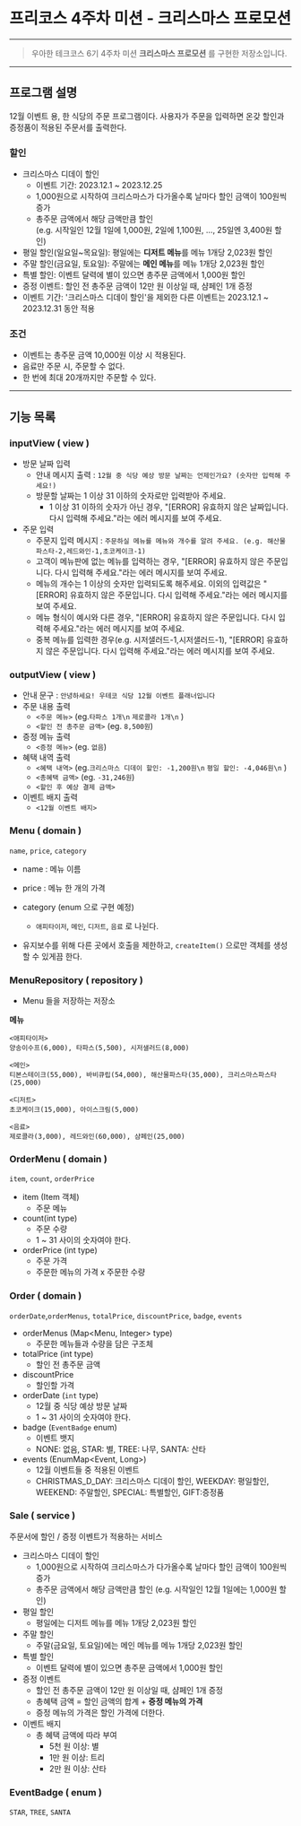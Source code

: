 # 프리코스 4주차 미션 - 크리스마스 프로모션

---
> 우아한 테크코스 6기 4주차 미션 **크리스마스 프로모션** 를 구현한 저장소입니다.
---

## 프로그램 설명
12월 이벤트 용, 한 식당의 주문 프로그램이다. 사용자가 주문을 입력하면 온갖 할인과 증정품이 적용된 주문서를 출력한다.  

### 할인
- 크리스마스 디데이 할인
    - 이벤트 기간: 2023.12.1 ~ 2023.12.25
    - 1,000원으로 시작하여 크리스마스가 다가올수록 날마다 할인 금액이 100원씩 증가
    - 총주문 금액에서 해당 금액만큼 할인  
      (e.g. 시작일인 12월 1일에 1,000원, 2일에 1,100원, ..., 25일엔 3,400원 할인)
- 평일 할인(일요일~목요일): 평일에는 **디저트 메뉴**를 메뉴 1개당 2,023원 할인
- 주말 할인(금요일, 토요일): 주말에는 **메인 메뉴**를 메뉴 1개당 2,023원 할인
- 특별 할인: 이벤트 달력에 별이 있으면 총주문 금액에서 1,000원 할인
- 증정 이벤트: 할인 전 총주문 금액이 12만 원 이상일 때, 샴페인 1개 증정
- 이벤트 기간: '크리스마스 디데이 할인'을 제외한 다른 이벤트는 2023.12.1 ~ 2023.12.31 동안 적용

### 조건 
- 이벤트는 총주문 금액 10,000원 이상 시 적용된다.
- 음료만 주문 시, 주문할 수 없다.
- 한 번에 최대 20개까지만 주문할 수 있다.



---

## 기능 목록

### inputView ( view )
- 방문 날짜 입력
  - 안내 메시지 출력 : `12월 중 식당 예상 방문 날짜는 언제인가요? (숫자만 입력해 주세요!)`
  - 방문할 날짜는 1 이상 31 이하의 숫자로만 입력받아 주세요.
    - 1 이상 31 이하의 숫자가 아닌 경우, "[ERROR] 유효하지 않은 날짜입니다. 다시 입력해 주세요."라는 에러 메시지를 보여 주세요.
- 주문 입력
  - 주문지 입력 메시지 : `주문하실 메뉴를 메뉴와 개수를 알려 주세요. (e.g. 해산물파스타-2,레드와인-1,초코케이크-1)`
  - 고객이 메뉴판에 없는 메뉴를 입력하는 경우, "[ERROR] 유효하지 않은 주문입니다. 다시 입력해 주세요."라는 에러 메시지를 보여 주세요.
  - 메뉴의 개수는 1 이상의 숫자만 입력되도록 해주세요. 이외의 입력값은 "[ERROR] 유효하지 않은 주문입니다. 다시 입력해 주세요."라는 에러 메시지를 보여 주세요.
  - 메뉴 형식이 예시와 다른 경우, "[ERROR] 유효하지 않은 주문입니다. 다시 입력해 주세요."라는 에러 메시지를 보여 주세요.
  - 중복 메뉴를 입력한 경우(e.g. 시저샐러드-1,시저샐러드-1), "[ERROR] 유효하지 않은 주문입니다. 다시 입력해 주세요."라는 에러 메시지를 보여 주세요.



### outputView ( view )
- 안내 문구 : `안녕하세요! 우테코 식당 12월 이벤트 플래너입니다`
- 주문 내용 출력 
  - `<주문 메뉴>`
     (eg.`타파스 1개\n` `제로콜라 1개\n` )
  - `<할인 전 총주문 금액>`
     (eg. `8,500원`)
- 증정 메뉴 출력 
  - `<증정 메뉴>`
    (eg. `없음`)
- 혜택 내역 출력 
  - `<혜택 내역>`
    (eg.`크리스마스 디데이 할인: -1,200원\n` `평일 할인: -4,046원\n` )
  - `<총혜택 금액>` 
    (eg. `-31,246원`)
  - `<할인 후 예상 결제 금액>`
- 이벤트 배지 출력
  - `<12월 이벤트 배지>`




### Menu ( domain )

`name`, `price`, `category`

- name : 메뉴 이름 
- price : 메뉴 한 개의 가격 
- category (enum 으로 구현 예정)
  - `애피타이저`, `메인`, `디저트`, `음료` 로 나뉜다.

- 유지보수를 위해 다른 곳에서 호출을 제한하고, `createItem()` 으로만 객체를 생성할 수 있게끔 한다. 

### MenuRepository ( repository )
- Menu 들을 저장하는 저장소

**메뉴**
```
<애피타이저>
양송이수프(6,000), 타파스(5,500), 시저샐러드(8,000)

<메인>
티본스테이크(55,000), 바비큐립(54,000), 해산물파스타(35,000), 크리스마스파스타(25,000)

<디저트>
초코케이크(15,000), 아이스크림(5,000)

<음료>
제로콜라(3,000), 레드와인(60,000), 샴페인(25,000)
```


### OrderMenu ( domain )

`item`, `count`, `orderPrice`

- item (Item 객체)
  - 주문 메뉴
- count(int type)
  - 주문 수량
  - 1 ~ 31 사이의 숫자여야 한다.
- orderPrice (int type)
  - 주문 가격
  - 주문한 메뉴의 가격 x 주문한 수량


### Order ( domain )

`orderDate`,`orderMenus`, `totalPrice`, `discountPrice`, `badge`, `events`

- orderMenus (Map<Menu, Integer> type)
  - 주문한 메뉴들과 수량을 담은 구조체
- totalPrice (int type)
  - 할인 전 총주문 금액
- discountPrice
  - 할인할 가격
- orderDate (`int` type)
  - 12월 중 식당 예상 방문 날짜
  - 1 ~ 31 사이의 숫자여야 한다. 
- badge (`EventBadge` enum)
  - 이벤트 뱃지 
  - NONE: 없음, STAR: 별, TREE: 나무, SANTA: 산타
- events (EnumMap<Event, Long>)
  - 12월 이벤트들 중 적용된 이벤트 
  - CHRISTMAS_D_DAY: 크리스마스 디데이 할인, WEEKDAY: 평일할인, WEEKEND: 주말할인, SPECIAL: 특별할인, GIFT:증정품



### Sale ( service )
주문서에 할인 / 증정 이벤트가 적용하는 서비스

- 크리스마스 디데이 할인 
  - 1,000원으로 시작하여 크리스마스가 다가올수록 날마다 할인 금액이 100원씩 증가
  - 총주문 금액에서 해당 금액만큼 할인
    (e.g. 시작일인 12월 1일에는 1,000원 할인)
- 평일 할인
  - 평일에는 디저트 메뉴를 메뉴 1개당 2,023원 할인
- 주말 할인
  - 주말(금요일, 토요일)에는 메인 메뉴를 메뉴 1개당 2,023원 할인
- 특별 할인
  - 이벤트 달력에 별이 있으면 총주문 금액에서 1,000원 할인
- 증정 이벤트 
  - 할인 전 총주문 금액이 12만 원 이상일 때, 샴페인 1개 증정
  - 총혜택 금액 = 할인 금액의 합계 + **증정 메뉴의 가격**
  - 증정 메뉴의 가격은 할인 가격에 더한다. 
- 이벤트 배지 
  - 총 혜택 금액에 따라 부여
    - 5천 원 이상: 별
    - 1만 원 이상: 트리
    - 2만 원 이상: 산타

### EventBadge ( enum )
`STAR`, `TREE`, `SANTA`

